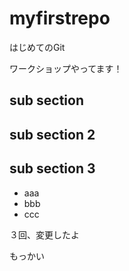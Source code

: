 # myfirstrepo

はじめてのGit

ワークショップやってます！


## sub section

## sub section 2

## sub section 3

- aaa
- bbb
- ccc

３回、変更したよ

もっかい
